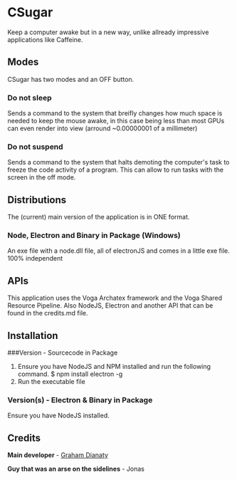 CSugar
==
Keep a computer awake but in a new way, unlike allready impressive applications like Caffeine.

## Modes
CSugar has two modes and an OFF button.

### Do not sleep
Sends a command to the system that breifly changes how much space is needed to keep the mouse awake, in this case being less than most GPUs can even render into view (arround ~0.00000001 of a millimeter)
### Do not suspend
Sends a command to the system that halts demoting the computer's task to freeze the code activity of a program. This can allow to run tasks with the screen in the off mode.

## Distributions
The (current) main version of the application is in ONE format.

### Node, Electron and Binary in Package (Windows)
An exe file with a node.dll file, all of electronJS and comes in a little exe file. 100%  independent

## APIs
This application uses the Voga Archatex framework and the Voga Shared Resource Pipeline.
Also NodeJS, Electron and another API that can be found in the credits.md file.


## Installation
###Version - Sourcecode in Package
1. Ensure you have NodeJS and NPM installed and run the following command.
       $ npm install electron -g 
2. Run the executable file

### Version(s) - Electron & Binary in Package
Ensure you have NodeJS installed.


## Credits
**Main developer** - [Graham Dianaty](http://about.me/grahamdianaty)

**Guy that was an arse on the sidelines** - Jonas
